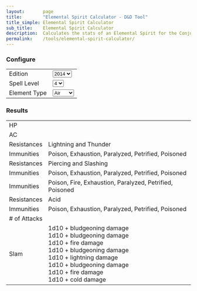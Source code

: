```yaml
---
layout:       page
title:        "Elemental Spirit Calculator - D&D Tool"
title_simple: Elemental Spirit Calculator
sub_title:    Elemental Spirit Calculator
description:  Calculates the stats of an Elemental Spirit for the Conjure Elemental spell.
permalink:    /tools/elemental-spirit-calculator/
---
```


<script defer src="https://cdn.jsdelivr.net/npm/alpinejs@3.x.x/dist/cdn.min.js"></script>

<div class="page" x-data="{ edition: 2024, spellLevel: '4', elementType: 'Air' }">

<div class="stat-block-calculator">
    <h3>Configure</h3>
    <table>
        <tr>
            <td>
                <label for="edition">Edition</label>
            </td>
            <td>
                <select id="edition" x-model="edition">
                    <option value="2014">2014</option>
                    <option value="2024">2024</option>
                </select>
            </td>
        </tr>
        <tr>
            <td>
                <label for="spell_level">Spell Level</label>
            </td>
            <td>
                <select id="spell_level" x-model="spellLevel">
                    <option value="4">4</option>
                    <option value="5">5</option>
                    <option value="6">6</option>
                    <option value="7">7</option>
                    <option value="8">8</option>
                    <option value="9">9</option>
                </select>
            </td>
        </tr>
        <tr>
            <td>
                <label for="elementType">Element Type</label>
            </td>
            <td>
                <select id="elementType" x-model="elementType">
                    <option value="Air">Air</option>
                    <option value="Earth">Earth</option>
                    <option value="Fire">Fire</option>
                    <option value="Water">Water</option>
                </select>
            </td>
        </tr>
    </table>
</div>

<div class="stat-block-calculator-results">
    <h3>Results</h3>
    <table>
        <tr>
            <td>HP</td>
            <td x-text="50 + (parseInt(spellLevel) - 4) * 10"></td>
        </tr>
        <tr>
            <td>AC</td>
            <td x-text="11 + parseInt(spellLevel)"></td>
        </tr>
        <tr x-show="elementType == 'Air'">
            <td>Resistances</td>
            <td>Lightning and Thunder</td>
        </tr>
        <tr x-show="elementType == 'Air'">
            <td>Immunities</td>
            <td>Poison, Exhaustion, Paralyzed, Petrified, Poisoned</td>
        </tr>
        <tr x-show="elementType == 'Earth'">
            <td>Resistances</td>
            <td>Piercing and Slashing</td>
        </tr>
        <tr x-show="elementType == 'Earth'">
            <td>Immunities</td>
            <td>Poison, Exhaustion, Paralyzed, Petrified, Poisoned</td>
        </tr>
        <tr x-show="elementType == 'Fire'">
            <td>Immunities</td>
            <td>Poison, Fire, Exhaustion, Paralyzed, Petrified, Poisoned</td>
        </tr>
        <tr x-show="elementType == 'Water'">
            <td>Resistances</td>
            <td>Acid</td>
        </tr>
        <tr x-show="elementType == 'Water'">
            <td>Immunities</td>
            <td>Poison, Exhaustion, Paralyzed, Petrified, Poisoned</td>
        </tr>
        <tr>
            <td># of Attacks</td>
            <td x-text="Math.floor(spellLevel / 2)"></td>
        </tr>
        <tr>
            <td>Slam</td>
            <td>
                <div x-show="edition == '2014'">
                    <div x-show="elementType == 'Air'">1d10 + <span x-text="4 + parseInt(spellLevel)"></span> bludgeoning damage</div>
                    <div x-show="elementType == 'Earth'">1d10 + <span x-text="4 + parseInt(spellLevel)"></span> bludgeoning damage</div>
                    <div x-show="elementType == 'Fire'">1d10 + <span x-text="4 + parseInt(spellLevel)"></span> fire damage</div>
                    <div x-show="elementType == 'Water'">1d10 + <span x-text="4 + parseInt(spellLevel)"></span> bludgeoning damage</div>
                </div>
                <div x-show="edition == '2024'">
                    <div x-show="elementType == 'Air'">1d10 + <span x-text="4 + parseInt(spellLevel)"></span> lightning damage</div>
                    <div x-show="elementType == 'Earth'">1d10 + <span x-text="4 + parseInt(spellLevel)"></span> bludgeoning damage</div>
                    <div x-show="elementType == 'Fire'">1d10 + <span x-text="4 + parseInt(spellLevel)"></span> fire damage</div>
                    <div x-show="elementType == 'Water'">1d10 + <span x-text="4 + parseInt(spellLevel)"></span> cold damage</div>
                </div>
            </td>
        </tr>
    </table>
</div>

</div>

